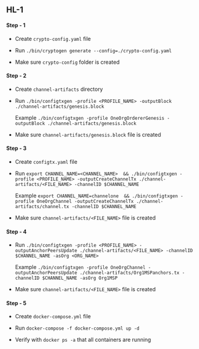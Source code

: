 ## HL-1

#### Step - 1

+ Create `crypto-config.yaml` file

+ Run `./bin/cryptogen generate --config=./crypto-config.yaml`

+ Make sure `crypto-config` folder is created

#### Step - 2

+ Create `channel-artifacts` directory

+ Run `./bin/configtxgen -profile <PROFILE_NAME> -outputBlock ./channel-artifacts/genesis.block`

   Example `./bin/configtxgen -profile OneOrgOrdererGenesis -outputBlock ./channel-artifacts/genesis.block`

+ Make sure `channel-artifacts/genesis.block` file is created

#### Step - 3

+ Create `configtx.yaml` file

+ Run `export CHANNEL_NAME=<CHANNEL_NAME>  && ./bin/configtxgen -profile <PROFILE_NAME> -outputCreateChannelTx ./channel-artifacts/<FILE_NAME> -channelID $CHANNEL_NAME`

   Example `export CHANNEL_NAME=channelone  && ./bin/configtxgen -profile OneOrgChannel -outputCreateChannelTx ./channel-artifacts/channel.tx -channelID $CHANNEL_NAME`

+ Make sure `channel-artifacts/<FILE_NAME>` file is created

#### Step - 4

+ Run `./bin/configtxgen -profile <PROFILE_NAME> -outputAnchorPeersUpdate ./channel-artifacts/<FILE_NAME> -channelID $CHANNEL_NAME -asOrg <ORG_NAME>`

   Example `./bin/configtxgen -profile OneOrgChannel -outputAnchorPeersUpdate ./channel-artifacts/Org1MSPanchors.tx -channelID $CHANNEL_NAME -asOrg Org1MSP`

+ Make sure `channel-artifacts/<FILE_NAME>` file is created

#### Step - 5

+ Create `docker-compose.yml` file

+ Run `docker-compose -f docker-compose.yml up -d`

+ Verify with `docker ps -a` that all containers are running